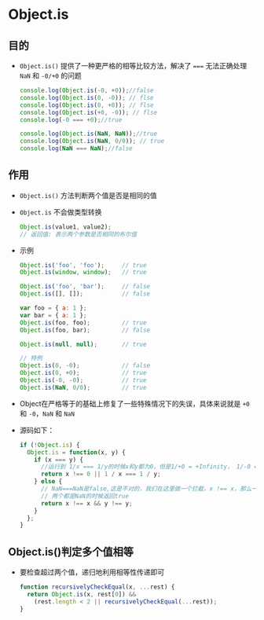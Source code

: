 # Object.is

## 目的

+ `Object.is()` 提供了一种更严格的相等比较方法，解决了 `===` 无法正确处理 `NaN` 和 `-0/+0` 的问题

  ```js
  console.log(Object.is(-0, +0));//false
  console.log(Object.is(0, -0)); // flse
  console.log(Object.is(0, +0)); // flse
  console.log(Object.is(+0, -0)); // flse
  console.log(-0 === +0);//true

  console.log(Object.is(NaN, NaN));//true
  console.log(Object.is(NaN, 0/0)); // true
  console.log(NaN === NaN);//false
  ```

## 作用

+ `Object.is()` 方法判断两个值是否是相同的值

+ `Object.is` 不会做类型转换

  ```js
  Object.is(value1, value2);
  // 返回值: 表示两个参数是否相同的布尔值
  ```

+ 示例

  ```js
  Object.is('foo', 'foo');     // true
  Object.is(window, window);   // true

  Object.is('foo', 'bar');     // false
  Object.is([], []);           // false

  var foo = { a: 1 };
  var bar = { a: 1 };
  Object.is(foo, foo);         // true
  Object.is(foo, bar);         // false

  Object.is(null, null);       // true

  // 特例
  Object.is(0, -0);            // false
  Object.is(0, +0);            // true
  Object.is(-0, -0);           // true
  Object.is(NaN, 0/0);         // true
  ```

+ Object在严格等于的基础上修复了一些特殊情况下的失误，具体来说就是 `+0` 和 `-0`，`NaN` 和 `NaN`

+ 源码如下：

  ```js
  if (!Object.is) {
    Object.is = function(x, y) {
      if (x === y) {
        //运行到 1/x === 1/y的时候x和y都为0，但是1/+0 = +Infinity， 1/-0 = -Infinity, 是不一样的
        return x !== 0 || 1 / x === 1 / y;
      } else {
        // NaN===NaN是false,这是不对的，我们在这里做一个拦截，x !== x，那么一定是 NaN, y 同理
        // 两个都是NaN的时候返回true
        return x !== x && y !== y;
      }
    };
  }
  ```

## Object.is()判定多个值相等

+ 要检查超过两个值，递归地利用相等性传递即可

  ```js
  function recursivelyCheckEqual(x, ...rest) {
    return Object.is(x, rest[0]) &&
      (rest.length < 2 || recursivelyCheckEqual(...rest));
  }
  ```
